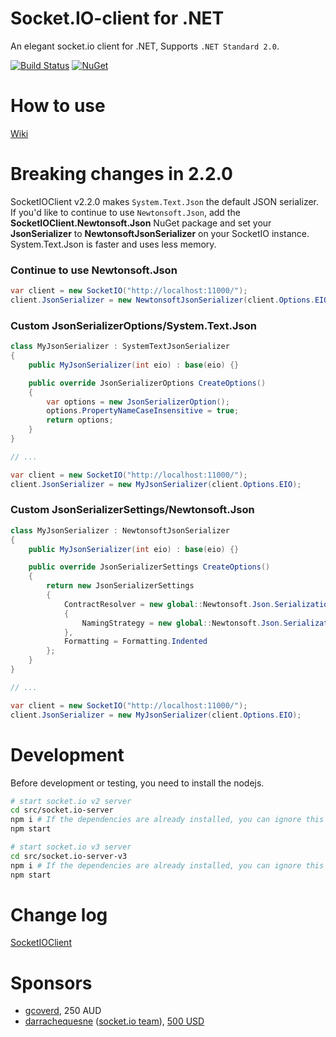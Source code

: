 # Socket.IO-client for .NET

An elegant socket.io client for .NET, Supports `.NET Standard 2.0`.

[![Build Status](https://herowong.visualstudio.com/socket.io-client/_apis/build/status/doghappy.socket.io-client-csharp?branchName=master)](https://herowong.visualstudio.com/socket.io-client/_build/latest?definitionId=15&branchName=master)
[![NuGet](https://img.shields.io/badge/NuGet-SocketIOClient-%23004880)](https://www.nuget.org/packages/SocketIOClient)

# How to use

[Wiki](https://github.com/doghappy/socket.io-client-csharp/wiki)

# Breaking changes in 2.2.0

SocketIOClient v2.2.0 makes `System.Text.Json` the default JSON serializer. If you'd like to continue to use `Newtonsoft.Json`, add the **SocketIOClient.Newtonsoft.Json** NuGet package and set your **JsonSerializer** to **NewtonsoftJsonSerializer** on your SocketIO instance. System.Text.Json is faster and uses less memory.

### Continue to use Newtonsoft.Json

```cs
var client = new SocketIO("http://localhost:11000/");
client.JsonSerializer = new NewtonsoftJsonSerializer(client.Options.EIO);
```

### Custom JsonSerializerOptions/System.Text.Json

```cs
class MyJsonSerializer : SystemTextJsonSerializer
{
    public MyJsonSerializer(int eio) : base(eio) {}

    public override JsonSerializerOptions CreateOptions()
    {
        var options = new JsonSerializerOption();
        options.PropertyNameCaseInsensitive = true;
        return options;
    }
}

// ...

var client = new SocketIO("http://localhost:11000/");
client.JsonSerializer = new MyJsonSerializer(client.Options.EIO);
```

### Custom JsonSerializerSettings/Newtonsoft.Json

```cs
class MyJsonSerializer : NewtonsoftJsonSerializer
{
    public MyJsonSerializer(int eio) : base(eio) {}

    public override JsonSerializerSettings CreateOptions()
    {
        return new JsonSerializerSettings
        {
            ContractResolver = new global::Newtonsoft.Json.Serialization.DefaultContractResolver
            {
                NamingStrategy = new global::Newtonsoft.Json.Serialization.CamelCaseNamingStrategy()
            },
            Formatting = Formatting.Indented
        };
    }
}

// ...

var client = new SocketIO("http://localhost:11000/");
client.JsonSerializer = new MyJsonSerializer(client.Options.EIO);
```

# Development

Before development or testing, you need to install the nodejs.

```bash
# start socket.io v2 server
cd src/socket.io-server
npm i # If the dependencies are already installed, you can ignore this step.
npm start

# start socket.io v3 server
cd src/socket.io-server-v3
npm i # If the dependencies are already installed, you can ignore this step.
npm start
```

# Change log

[SocketIOClient](./CHANGELOG.md)

# Sponsors

- [gcoverd](https://github.com/gcoverd), 250 AUD
- [darrachequesne](https://github.com/darrachequesne) ([socket.io team](https://github.com/socketio/socket.io)), [500 USD](https://opencollective.com/socketio/expenses/40455)
